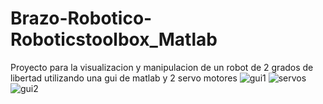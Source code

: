 # Brazo-Robotico-Roboticstoolbox_Matlab
Proyecto para la visualizacion y manipulacion de un robot de 2 grados de libertad utilizando una gui de matlab y 2 servo motores
![gui1](https://user-images.githubusercontent.com/95259766/161815069-b5093805-1731-44b0-8503-8026092ff701.jpeg)
![servos](https://user-images.githubusercontent.com/95259766/161815070-c938a934-2032-4add-98ee-6bbd1ce70d0e.jpeg)
![gui2](https://user-images.githubusercontent.com/95259766/161815072-89570dec-ce69-4fd9-831d-87d99061175b.jpeg)
